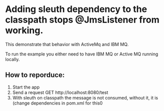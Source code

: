 # Adding sleuth dependency to the classpath stops @JmsListener from working.

This demonstrate that behavior with ActiveMq and IBM MQ.

To run the example you either need to have IBM MQ or Active MQ running locally.

## How to reporduce:
1. Start the app
2. Send a request GET http://localhost:8080/test
3. With sleuth on classpath the message is not consumed, without it, it is (change dependencies in pom.xml for this0
 
